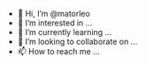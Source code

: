 - 👋 Hi, I’m @matorleo
- 👀 I’m interested in ...
- 🌱 I’m currently learning ...
- 💞️ I’m looking to collaborate on ...
- 📫 How to reach me ...

<!---
matorleo/matorleo is a ✨ special ✨ repository because its `README.md` (this file) appears on your GitHub profile.
You can click the Preview link to take a look at your changes.
--->
